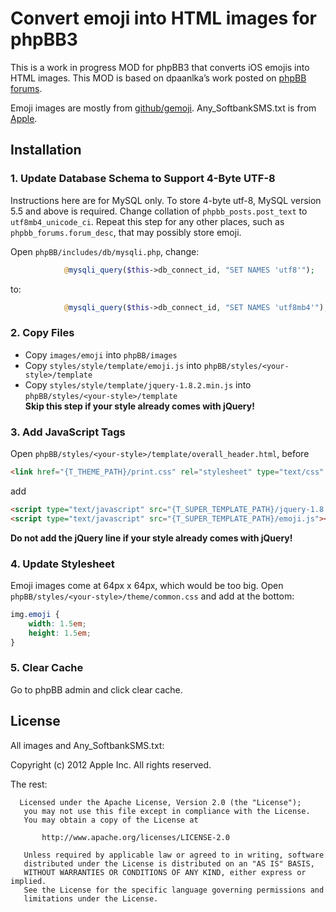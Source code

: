 # Convert emoji into HTML images for phpBB3

This is a work in progress MOD for phpBB3 that converts iOS emojis into HTML images. This MOD is based on dpaanlka’s work posted on [phpBB forums](https://www.phpbb.com/community/viewtopic.php?f=70&t=2111155).

Emoji images are mostly from [github/gemoji](https://github.com/github/gemoji). Any_SoftbankSMS.txt is from [Apple](http://opensource.apple.com/source/ICU/ICU-461.13/icuSources/data/translit/Any_SoftbankSMS.txt?txt).

## Installation

### 1. Update Database Schema to Support 4-Byte UTF-8

Instructions here are for MySQL only. To store 4-byte utf-8, MySQL version 5.5 and above is required. Change collation of `phpbb_posts.post_text` to `utf8mb4_unicode_ci`. Repeat this step for any other places, such as `phpbb_forums.forum_desc`, that may possibly store emoji.

Open `phpBB/includes/db/mysqli.php`, change:

```php
			@mysqli_query($this->db_connect_id, "SET NAMES 'utf8'");
```

to:

```php
			@mysqli_query($this->db_connect_id, "SET NAMES 'utf8mb4'");
```

### 2. Copy Files

* Copy `images/emoji` into `phpBB/images`
* Copy `styles/style/template/emoji.js` into `phpBB/styles/<your-style>/template`
* Copy `styles/style/template/jquery-1.8.2.min.js` into `phpBB/styles/<your-style>/template`  
  **Skip this step if your style already comes with jQuery!**

### 3. Add JavaScript Tags

Open `phpBB/styles/<your-style>/template/overall_header.html`, before

```html
<link href="{T_THEME_PATH}/print.css" rel="stylesheet" type="text/css" media="print" title="printonly" />
```

add

```html
<script type="text/javascript" src="{T_SUPER_TEMPLATE_PATH}/jquery-1.8.2.min.js"></script>
<script type="text/javascript" src="{T_SUPER_TEMPLATE_PATH}/emoji.js"></script>
```

__Do not add the jQuery line if your style already comes with jQuery!__

### 4. Update Stylesheet

Emoji images come at 64px x 64px, which would be too big. Open `phpBB/styles/<your-style>/theme/common.css` and add at the bottom:

```css
img.emoji {
	width: 1.5em;
	height: 1.5em;
}
```

### 5. Clear Cache

Go to phpBB admin and click clear cache.

## License

All images and Any_SoftbankSMS.txt:

Copyright (c) 2012 Apple Inc. All rights reserved.

The rest:

```
  Licensed under the Apache License, Version 2.0 (the "License");
   you may not use this file except in compliance with the License.
   You may obtain a copy of the License at

       http://www.apache.org/licenses/LICENSE-2.0

   Unless required by applicable law or agreed to in writing, software
   distributed under the License is distributed on an "AS IS" BASIS,
   WITHOUT WARRANTIES OR CONDITIONS OF ANY KIND, either express or implied.
   See the License for the specific language governing permissions and
   limitations under the License.
```

